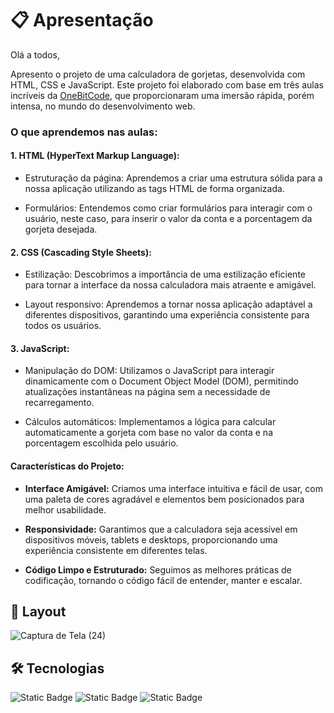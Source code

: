 # 📋 Apresentação

Olá a todos,

Apresento o projeto de uma calculadora de gorjetas, desenvolvida com HTML, CSS e JavaScript. Este projeto foi elaborado com base em três aulas incríveis da [OneBitCode](https://start.onebitcode.com/), que proporcionaram uma imersão rápida, porém intensa, no mundo do desenvolvimento web.



### O que aprendemos nas aulas:

#### 1. HTML (HyperText Markup Language):

* Estruturação da página: Aprendemos a criar uma estrutura sólida para a nossa aplicação utilizando as tags HTML de forma organizada.

* Formulários: Entendemos como criar formulários para interagir com o usuário, neste caso, para inserir o valor da conta e a porcentagem da gorjeta desejada.

#### 2. CSS (Cascading Style Sheets):

* Estilização: Descobrimos a importância de uma estilização eficiente para tornar a interface da nossa calculadora mais atraente e amigável.

* Layout responsivo: Aprendemos a tornar nossa aplicação adaptável a diferentes dispositivos, garantindo uma experiência consistente para todos os usuários.

#### 3. JavaScript:

* Manipulação do DOM: Utilizamos o JavaScript para interagir dinamicamente com o Document Object Model (DOM), permitindo atualizações instantâneas na página sem a necessidade de recarregamento.

* Cálculos automáticos: Implementamos a lógica para calcular automaticamente a gorjeta com base no valor da conta e na porcentagem escolhida pelo usuário.

#### Características do Projeto:

* **Interface Amigável:** Criamos uma interface intuitiva e fácil de usar, com uma paleta de cores agradável e elementos bem posicionados para melhor usabilidade.

* **Responsividade:** Garantimos que a calculadora seja acessível em dispositivos móveis, tablets e desktops, proporcionando uma experiência consistente em diferentes telas.

* **Código Limpo e Estruturado:** Seguimos as melhores práticas de codificação, tornando o código fácil de entender, manter e escalar.

## 🎨 Layout

![Captura de Tela (24)](https://github.com/abspiller/calculadora-gorjetas/assets/157075633/8531ae61-2671-4189-b6b6-cc21ecc42d40)


## 🛠️ Tecnologias
<img alt="Static Badge" src="https://img.shields.io/badge/-HTML5-red?style=for-the-badge&logo=html5&logoColor=%23FFFFFF"> <img alt="Static Badge" src="https://img.shields.io/badge/-CSS3-blue?style=for-the-badge&logo=CSS3&logoColor=%23FFFFFF"> <img alt="Static Badge" src="https://img.shields.io/badge/-JAVASCRIPT-yellow?style=for-the-badge&logo=JAVASCRIPT&logoColor=%23FFFFFF">








